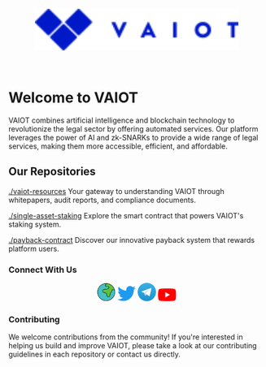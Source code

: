 <br/>
<div align="center">
    <img src="assets/vaiotLogo.svg" alt="VAIOT Logo" width="400"/>
</div>
</br>
</br>

# Welcome to VAIOT

VAIOT combines artificial intelligence and blockchain technology to revolutionize the legal sector by offering automated services. Our platform leverages the power of AI and zk-SNARKs to provide a wide range of legal services, making them more accessible, efficient, and affordable.

## Our Repositories

[./vaiot-resources](https://github.com/VAIOT/vaiot-resources) Your gateway to understanding VAIOT through whitepapers, audit reports, and compliance documents.

[./single-asset-staking](https://github.com/VAIOT/single-asset-staking) Explore the smart contract that powers VAIOT's staking system.

[./payback-contract](https://github.com/VAIOT/payback-contract) Discover our innovative payback system that rewards platform users.

### Connect With Us

<p align="center">
  <a href="https://vaiot.ai/en"><img width="36" src="assets/website.svg" alt="Website"/></a>
  <a href="https://twitter.com/VAIOT_LTD"><img width="36" src="assets/twitter.svg" alt="Twitter"/></a>
  <a href="https://t.me/VAIOT_Community"><img width="36" src="assets/telegram.svg" alt="Telegram"/></a>
  <a href="https://www.youtube.com/channel/UCPGVxOCWjYAj_PNIVdXBVzA"><img width="36" src="assets/youtube.svg" alt="YouTube"/></a>
</p>

### Contributing

We welcome contributions from the community! If you're interested in helping us build and improve VAIOT, please take a look at our contributing guidelines in each repository or contact us directly.
